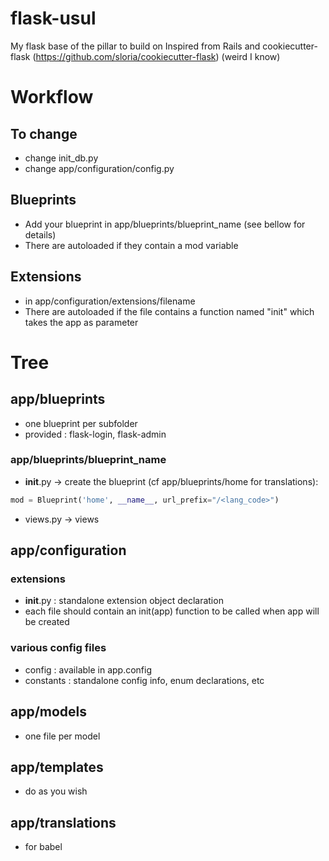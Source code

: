 # flask-usul
My flask base of the pillar to build on
Inspired from Rails and cookiecutter-flask (https://github.com/sloria/cookiecutter-flask) (weird I know)

# Workflow
## To change
- change init_db.py
- change app/configuration/config.py

## Blueprints
- Add your blueprint in app/blueprints/blueprint_name (see bellow for details)
- There are autoloaded if they contain a mod variable

## Extensions
- in app/configuration/extensions/filename
- There are autoloaded if the file contains a function named "init" which takes the app as parameter

# Tree
## app/blueprints
- one blueprint per subfolder
- provided : flask-login, flask-admin

### app/blueprints/blueprint_name
- __init__.py -> create the blueprint (cf app/blueprints/home for translations):
```python
mod = Blueprint('home', __name__, url_prefix="/<lang_code>")
```
- views.py -> views

## app/configuration
### extensions
- __init__.py :  standalone extension object declaration
- each file should contain an init(app) function to be called when app will be created

### various config files
- config : available in app.config
- constants : standalone config info, enum declarations, etc

## app/models
- one file per model

## app/templates
- do as you wish

## app/translations
- for babel
